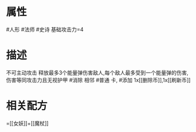 # 属性
#人形 
#法师 
#史诗 
基础攻击力=4
# 描述
不可主动攻击
释放最多3个能量弹伤害敌人,每个敌人最多受到一个能量弹的伤害,伤害等同攻击力且无视护甲
#消除 相邻 #普通 卡, #添加 1x[[删除币]],1x[[刷新币]]
# 相关配方
=[[女妖]]+[[魔杖]]